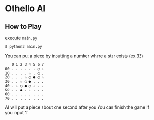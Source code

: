 # Othello AI

## How to Play
execute ```main.py```
```
$ python3 main.py
```
You can put a piece by inputting a number where a star exists (ex.32) 
``` 
   0 1 2 3 4 5 6 7
00 . . . . . . ◯ ☆
10 . . . . ☆ . ◯ .
20 . . . ☆ ◯ ● ◯ ☆
30 . . ☆ ◯ ● . . .
40 . ☆ ◯ ● ◯ ☆ . .
50 . . ● . ☆ . . .
60 . . . . . . . .
70 . . . . . . . .
```

AI will put a piece about one second after you
You can finish the game if you input 'f'